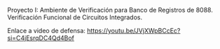 Proyecto I: Ambiente de Verificación para Banco de Registros de 8088.
Verificación Funcional de Circuitos Integrados.


Enlace a video de defensa: https://youtu.be/JVjXWpBCcEc?si=C4jEsrqDC4Qd4Bof
